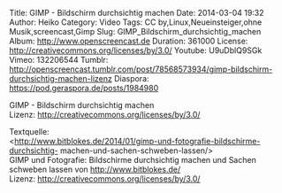 Title: GIMP - Bildschirm durchsichtig machen
Date: 2014-03-04 19:32
Author: Heiko
Category: Video
Tags: CC by,Linux,Neueinsteiger,ohne Musik,screencast,Gimp
Slug: GIMP_Bildschirm_durchsichtig_machen
Album: http://www.openscreencast.de
Duration: 361000
License: http://creativecommons.org/licenses/by/3.0/
Youtube: U9uDblQ9SGk
Vimeo: 132206544
Tumblr: http://openscreencast.tumblr.com/post/78568573934/gimp-bildschirm-durchsichtig-machen-lizenz
Diaspora: https://pod.geraspora.de/posts/1984980

GIMP - Bildschirm durchsichtig machen  
Lizenz: <http://creativecommons.org/licenses/by/3.0/>  
  
Textquelle:  
<http://www.bitblokes.de/2014/01/gimp-und-fotografie-bildschirme-durchsichtig-
machen-und-sachen-schweben-lassen/>  
GIMP und Fotografie: Bildschirme durchsichtig machen und Sachen schweben
lassen von <http://www.bitblokes.de/>  
Lizenz: <http://creativecommons.org/licenses/by/3.0/>

